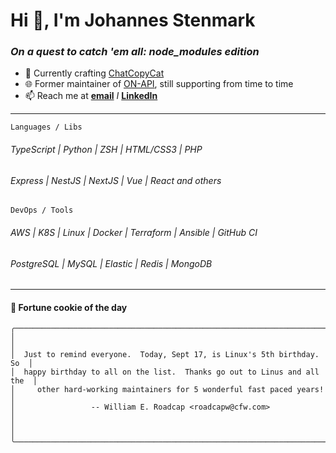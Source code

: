 # Hi 👋, I'm Johannes Stenmark

### *On a quest to catch 'em all: node_modules edition*

- 🔭 Currently crafting [ChatCopyCat](https://github.com/jstenmark/ChatCopyCat)
- 🌐 Former maintainer of [ON-API](https://github.com/on-api), still supporting from time to time
- 📫 Reach me at **[email](mailto:johannes@stenmark.in)** *I* **[LinkedIn](https://linkedin.com/in/www.linkedin.com/in/johannes-stenmark)**

---

`Languages / Libs`
###### TypeScript | Python | ZSH | HTML/CSS3 | PHP
###### Express | NestJS | NextJS | Vue | React and others

`DevOps / Tools`
###### AWS | K8S | Linux | Docker | Terraform | Ansible | GitHub CI
###### PostgreSQL | MySQL | Elastic | Redis | MongoDB

---
#### :cookie: Fortune cookie of the day
```smalltalk
╭──────────────────────────────────────────────────────────────────────────╮
│                                                                          │
│  Just to remind everyone.  Today, Sept 17, is Linux's 5th birthday.  So  │
│  happy birthday to all on the list.  Thanks go out to Linus and all the  │
│     other hard-working maintainers for 5 wonderful fast paced years!     │
│                 -- William E. Roadcap <roadcapw@cfw.com>                 │
│                                                                          │
╰──────────────────────────────────────────────────────────────────────────╯
```
